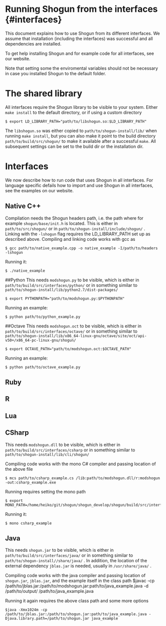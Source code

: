 Running Shogun from the interfaces     {#interfaces}
==================================

This document explains how to use Shogun from its different interfaces. We
assume that installation (including the interfaces) was successful and all
dependencies are installed.

To get help installing Shogun and for example code for all interfaces, see our
website.

Note that setting some the enviromental variables should not be necessary in case
you installed Shogun to the default folder.

# The shared library
All interfaces require the Shogun library to be visible to your system. Either
`make install` to the default directory, or if using a custom directory

	$ export LD_LIBRARY_PATH="path/to/libshogun.so:$LD_LIBRARY_PATH"

The `libshogun.so` was either copied to `path/to/shogun-install/lib/` when
running `make install`, but you can also make it point to the build directory
 `path/to/build/src/shogun/` to make it available after a successful `make`.
All subsequent settings can be set to the build dir or the installation dir.

# Interfaces

We now describe how to run code that uses Shogun in all interfaces. For language
specific defails how to import and use Shogun in all interfaces, see the
examples on our website.

## Native C++
Compilation needs the Shogun headers path, i.e. the path where for example `shogun/base/init.h` is located. This is either in `path/to/src/shogun/` or in `path/to/shogun-install/include/shogun/` . Linking  with the `-lshogun` flag requires the LD_LIBRARY_PATH set up as described above.
Compiling and linking code works with gcc as

    $ gcc path/to/native_example.cpp -o native_example -I/path/to/headers -lshogun

Running it:

    $ ./native_example

##Python
This needs `modshogun.py` to be visible, which is either in `path/to/build/src/interfaces/python/` or in something similar to `path/to/shogun-install/lib/python2.7/dist-packages/`

    $ export PYTHONPATH="path/to/modshogun.py:$PYTHONPATH"

Running an example:

    $ python path/to/python_example.py

##Octave
This needs `modshogun.oct` to be visible, which is either in `path/to/build/src/interfaces/octave/` or in something similar to `path/to/shogun-install/lib/x86_64-linux-gnu/octave/site/oct/api-v50+/x86_64-pc-linux-gnu/shogun/`

    $ export OCTAVE_PATH="path/to/modshogun.oct:$OCTAVE_PATH"

Running an example:

    $ python path/to/octave_example.py

## Ruby

## R

## Lua

## CSharp
This needs `modshogun.dll` to be visible, which is either in `path/to/build/src/interfaces/csharp` or in something similar to `path/to/shogun-install/lib/cli/shogun/`

Compiling code works with the mono C# compiler and passing location of the above file

    $ mcs path/to/csharp_example.cs /lib:path/to/modshogun.dll/r:modshogun -out:csharp_example.exe

Running requires setting the mono path

    $ export MONO_PATH=/home/heiko/git/shogun/shogun_develop/shogun/build/src/interfaces/csharp_modular:$MONO_PATH

Running it:

    $ mono csharp_example

## Java
This needs `shogun.jar` to be visible, which is either in `path/to/build/src/interfaces/java/` or in something similar to `path/to/shogun-install//share/java/` .
In addition, the location of the external dependency `jblas.jar` is needed,
usually in `/usr/share/java/` .

Compiling code works with the java compiler and passing location of `shogun.jar`,
`jblas.jar`, and the example itself in the class path
    $javac -cp /path/to/jblas.jar:/path/to/modshogun.jar:path/to/java_example.java -d /path/to/output/ /path/to/java_example.java
					
Running it again requires the above class path and some more options

    $java -Xmx1024m -cp /path/to/jblas.jar:/path/to/shogun.jar:path/to/java_example.java -Djava.library.path=/path/to/shogun.jar java_example
